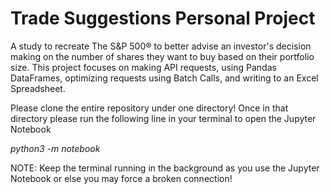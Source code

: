 # Trade Suggestions Personal Project

A study to recreate The S&P 500® to better advise an investor's decision making on the number of shares they want to buy based on their portfolio size. This project focuses on making API requests, using Pandas DataFrames, optimizing requests using Batch Calls, and writing to an Excel Spreadsheet.

Please clone the entire repository under one directory! Once in that directory please run the following line in your terminal to open the Jupyter Notebook

*python3 -m notebook*

NOTE: Keep the terminal running in the background as you use the Jupyter Notebook or else you may force a broken connection!
